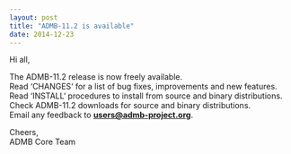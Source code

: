 ```yaml
---
layout: post
title: "ADMB-11.2 is available"
date: 2014-12-23
---
```


Hi all,  

The ADMB-11.2 release is now freely available.  
Read ‘CHANGES‘ for a list of bug fixes, improvements and new features.  
Read ‘INSTALL‘ procedures to install from source and binary distributions.  
Check ADMB-11.2 downloads for source and binary distributions.  
Email any feedback to **users@admb-project.org**.

Cheers,  
ADMB Core Team
